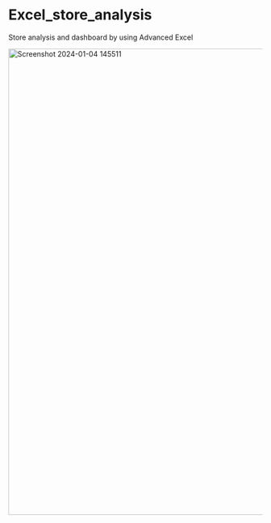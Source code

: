 # Excel_store_analysis
Store analysis and dashboard by using Advanced Excel

<img width="923" alt="Screenshot 2024-01-04 145511" src="https://github.com/AYUSHSAHU23/Excel_store_analysis/assets/121926434/d32ecc48-073a-4d02-9d4d-59c7fd7ff813">
